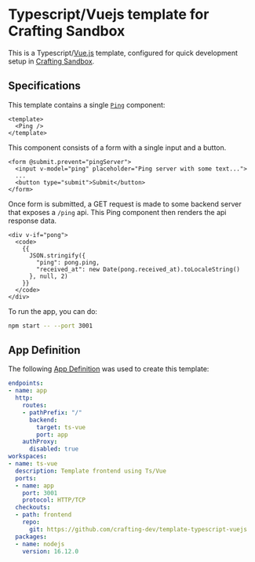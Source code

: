 # Typescript/Vuejs template for Crafting Sandbox

This is a Typescript/[Vue.js](https://vuejs.org/) template, configured for quick development setup in [Crafting Sandbox](https://docs.sandboxes.cloud/docs).

## Specifications

This template contains a single [`Ping`](src/components/Ping.vue) component:

```vue
<template>
  <Ping />
</template>
```

This component consists of a form with a single input and a button.

```vue
<form @submit.prevent="pingServer">
  <input v-model="ping" placeholder="Ping server with some text...">
  ...
  <button type="submit">Submit</button>
</form>
```

Once form is submitted, a GET request is made to some backend server that exposes a `/ping` api. This Ping component then renders the api response data.

```vue
<div v-if="pong">
  <code>
    {{
      JSON.stringify({
        "ping": pong.ping,
        "received_at": new Date(pong.received_at).toLocaleString()
      }, null, 2)
    }}
  </code>
</div>
```

To run the app, you can do:

```bash
npm start -- --port 3001
```

## App Definition

The following [App Definition](https://docs.sandboxes.cloud/docs/app-definition) was used to create this template:

```yaml
endpoints:
- name: app
  http:
    routes:
    - pathPrefix: "/"
      backend:
        target: ts-vue
        port: app
    authProxy:
      disabled: true
workspaces:
- name: ts-vue
  description: Template frontend using Ts/Vue
  ports:
  - name: app
    port: 3001
    protocol: HTTP/TCP
  checkouts:
  - path: frontend
    repo:
      git: https://github.com/crafting-dev/template-typescript-vuejs
  packages:
  - name: nodejs
    version: 16.12.0
```
